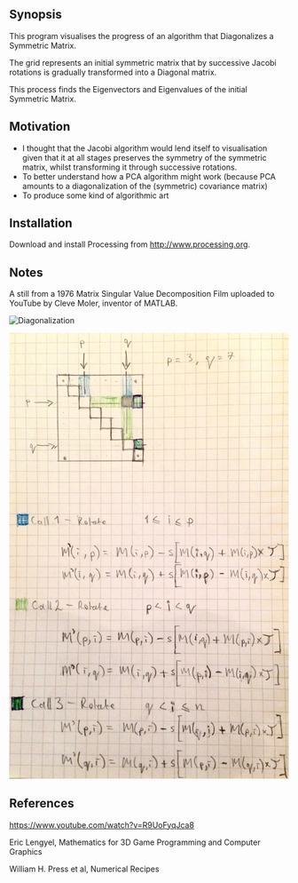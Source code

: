 ## Synopsis

This program visualises the progress of an algorithm that Diagonalizes a Symmetric Matrix. 

The grid represents an initial symmetric matrix that by successive Jacobi rotations is gradually transformed into a Diagonal matrix.

This process finds the Eigenvectors and Eigenvalues of the initial Symmetric Matrix.

## Motivation

* I thought that the Jacobi algorithm would lend itself to visualisation given that it at all stages preserves the symmetry of the symmetric matrix, whilst transforming it through successive rotations.
* To better understand how a PCA algorithm might work (because PCA amounts to a diagonalization of the (symmetric) covariance matrix)
* To produce some kind of algorithmic art

## Installation

Download and install Processing from http://www.processing.org.

## Notes

A still from a 1976 Matrix Singular Value Decomposition Film uploaded to YouTube by Cleve Moler, inventor of MATLAB.

![Diagonalization]([Jacobi_JS/media/Diagonalization.png|width=200px])

![Jacobi_notes](Jacobi_notes.jpg)

## References

https://www.youtube.com/watch?v=R9UoFyqJca8

Eric Lengyel, Mathematics for 3D Game Programming and Computer Graphics

William H. Press et al, Numerical Recipes
